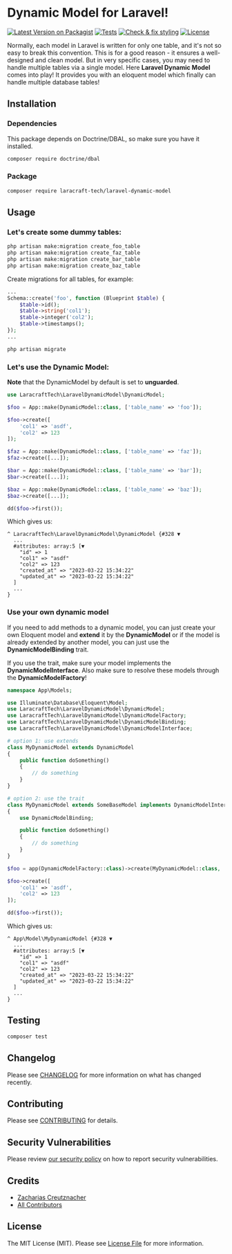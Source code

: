 # Dynamic Model for Laravel!

[![Latest Version on Packagist](https://img.shields.io/packagist/v/laracraft-tech/laravel-dynamic-model.svg?style=flat-square)](https://packagist.org/packages/laracraft-tech/laravel-dynamic-model)
[![Tests](https://github.com/laracraft-tech/laravel-dynamic-model/actions/workflows/run-tests.yml/badge.svg?branch=main)](https://github.com/laracraft-tech/laravel-dynamic-model/actions/workflows/run-tests.yml)
[![Check & fix styling](https://github.com/laracraft-tech/laravel-dynamic-model/actions/workflows/fix-php-code-style-issues.yml/badge.svg?branch=main)](https://github.com/laracraft-tech/laravel-dynamic-model/actions/workflows/fix-php-code-style-issues.yml)
[![License](https://img.shields.io/packagist/l/laracraft-tech/laravel-dynamic-model.svg?style=flat-square)](https://packagist.org/packages/laracraft-tech/laravel-dynamic-model)
<!--[![Total Downloads](https://img.shields.io/packagist/dt/laracraft-tech/laravel-dynamic-model.svg?style=flat-square)](https://packagist.org/packages/laracraft-tech/laravel-dynamic-model)-->


Normally, each model in Laravel is written for only one table, and it's not so easy to break this convention.
This is for a good reason - it ensures a well-designed and clean model.
But in very specific cases, you may need to handle multiple tables via a single model.
Here **Laravel Dynamic Model** comes into play!
It provides you with an eloquent model which finally can handle multiple database tables!

## Installation

### Dependencies

This package depends on Doctrine/DBAL, so make sure you have it installed.

``` bash
composer require doctrine/dbal
```

### Package

``` bash
composer require laracraft-tech/laravel-dynamic-model
```

## Usage

### Let's create some dummy tables:

``` bash
php artisan make:migration create_foo_table
php artisan make:migration create_faz_table
php artisan make:migration create_bar_table
php artisan make:migration create_baz_table
```

Create migrations for all tables, for example:

``` php
...
Schema::create('foo', function (Blueprint $table) {
    $table->id();
    $table->string('col1');
    $table->integer('col2');
    $table->timestamps();
});
...
```

``` bash
php artisan migrate
```

### Let's use the Dynamic Model:

**Note** that the DynamicModel by default is set to **unguarded**.

``` php
use LaracraftTech\LaravelDynamicModel\DynamicModel;

$foo = App::make(DynamicModel::class, ['table_name' => 'foo']);

$foo->create([
    'col1' => 'asdf',
    'col2' => 123
]);

$faz = App::make(DynamicModel::class, ['table_name' => 'faz']);
$faz->create([...]);

$bar = App::make(DynamicModel::class, ['table_name' => 'bar']);
$bar->create([...]);

$baz = App::make(DynamicModel::class, ['table_name' => 'baz']);
$baz->create([...]);

dd($foo->first());
```

Which gives us:

```
^ LaracraftTech\LaravelDynamicModel\DynamicModel {#328 ▼
  ...
  #attributes: array:5 [▼
    "id" => 1
    "col1" => "asdf"
    "col2" => 123
    "created_at" => "2023-03-22 15:34:22"
    "updated_at" => "2023-03-22 15:34:22"
  ]
  ...
}
```

### Use your own dynamic model

If you need to add methods to a dynamic model,
you can just create your own Eloquent model and **extend** it by the **DynamicModel**
or if the model is already extended by another model, you can just use the **DynamicModelBinding** trait.

If you use the trait, make sure your model implements the **DynamicModelInterface**.
Also make sure to resolve these models through the **DynamicModelFactory**!

``` php
namespace App\Models;

use Illuminate\Database\Eloquent\Model;
use LaracraftTech\LaravelDynamicModel\DynamicModel;
use LaracraftTech\LaravelDynamicModel\DynamicModelFactory;
use LaracraftTech\LaravelDynamicModel\DynamicModelBinding;
use LaracraftTech\LaravelDynamicModel\DynamicModelInterface;

# option 1: use extends
class MyDynamicModel extends DynamicModel
{
    public function doSomething()
    {
        // do something
    }
}

# option 2: use the trait
class MyDynamicModel extends SomeBaseModel implements DynamicModelInterface
{
    use DynamicModelBinding;

    public function doSomething()
    {
        // do something
    }
}

$foo = app(DynamicModelFactory::class)->create(MyDynamicModel::class, 'foo')

$foo->create([
    'col1' => 'asdf',
    'col2' => 123
]);

dd($foo->first());
```

Which gives us:

```
^ App\Model\MyDynamicModel {#328 ▼
  ...
  #attributes: array:5 [▼
    "id" => 1
    "col1" => "asdf"
    "col2" => 123
    "created_at" => "2023-03-22 15:34:22"
    "updated_at" => "2023-03-22 15:34:22"
  ]
  ...
}
```

## Testing

```bash
composer test
```

## Changelog

Please see [CHANGELOG](CHANGELOG.md) for more information on what has changed recently.

## Contributing

Please see [CONTRIBUTING](CONTRIBUTING.md) for details.

## Security Vulnerabilities

Please review [our security policy](../../security/policy) on how to report security vulnerabilities.

## Credits

- [Zacharias Creutznacher](https://github.com/laracraft-tech)
- [All Contributors](../../contributors)

## License

The MIT License (MIT). Please see [License File](LICENSE.md) for more information.
